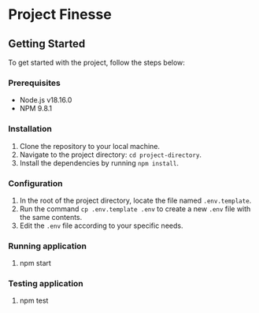 # Project Finesse

## Getting Started

To get started with the project, follow the steps below:

### Prerequisites

- Node.js v18.16.0
- NPM 9.8.1

### Installation

1. Clone the repository to your local machine.
2. Navigate to the project directory: `cd project-directory`.
3. Install the dependencies by running `npm install`.

### Configuration

1. In the root of the project directory, locate the file named `.env.template`.
2. Run the command `cp .env.template .env` to create a new `.env` file with
the same contents.
3. Edit the `.env` file according to your specific needs.

### Running application

1. npm start

### Testing application

1. npm test
